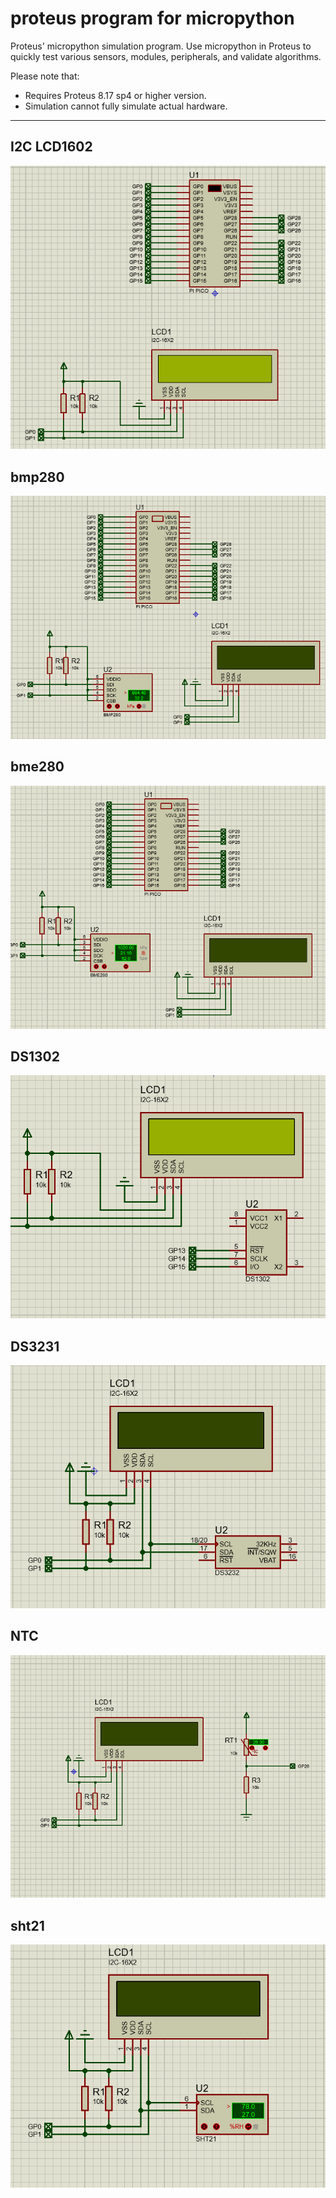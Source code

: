 # proteus program for micropython

Proteus' micropython simulation program. Use micropython in Proteus to quickly test various sensors, modules, peripherals, and validate algorithms.

Please note that:
- Requires Proteus 8.17 sp4 or higher version.
- Simulation cannot fully simulate actual hardware.

---

## I2C LCD1602

![](i2c_lcd1620.gif)


## bmp280

![](bmp280.gif)


## bme280

![](bme280.gif)


## DS1302

![](ds1302.gif)


## DS3231

![](ds3231.gif)


## NTC

![](ntc.gif)


## sht21

![](sht21.gif)

